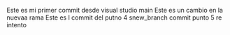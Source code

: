 Este es mi primer commit desde visual studio
 main
Este es un cambio en la nuevaa rama
Este es l commit del putno 4
snew_branch
commit punto 5 re intento
